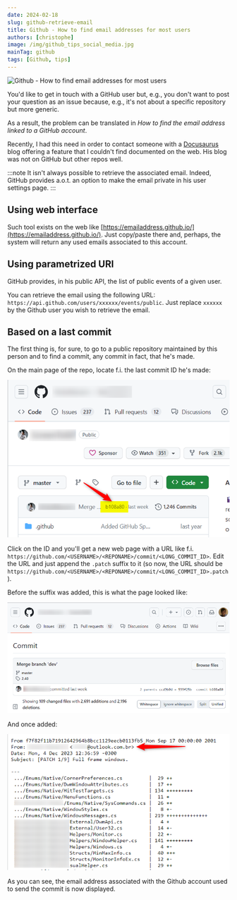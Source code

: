 ```yaml
---
date: 2024-02-18
slug: github-retrieve-email
title: Github - How to find email addresses for most users
authors: [christophe]
image: /img/github_tips_social_media.jpg
mainTag: github
tags: [Github, tips]
---
```

![Github - How to find email addresses for most users](/img/github_tips_banner.jpg)

You'd like to get in touch with a GitHub user but, e.g., you don't want to post your question as an issue because, e.g., it's not about a specific repository but more generic.

As a result, the problem can be translated in *How to find the email address linked to a GitHub account*.

Recently, I had this need in order to contact someone with a [Docusaurus](https://docusaurus.io/) blog offering a feature that I couldn't find documented on the web. His blog was not on GitHub but other repos well.

:::note It isn't always possible to retrieve the associated email.
Indeed, GitHub provides a.o.t. an option to make the email private in his user settings page.
:::

<!-- truncate -->
## Using web interface

Such tool exists on the web like [https://emailaddress.github.io/](https://emailaddress.github.io/). Just copy/paste there and, perhaps, the system will return any used emails associated to this account.

## Using parametrized URl

GitHub provides, in his public API, the list of public events of a given user.

You can retrieve the email using the following URL: `https://api.github.com/users/xxxxxx/events/public`. Just replace `xxxxxx` by the Github user you wish to retrieve the email.

## Based on a last commit

The first thing is, for sure, to go to a public repository maintained by this person and to find a commit, any commit in fact, that he's made.

On the main page of the repo, locate f.i. the last commit ID he's made:

![Last commit ID](./images/find_any_commit.png)

Click on the ID and you'll get a new web page with a URL like f.i. `https://github.com/<USERNAME>/<REPONAME>/commit/<LONG_COMMIT_ID>`. Edit the URL and just append the `.patch` suffix to it (so now, the URL should be `https://github.com/<USERNAME>/<REPONAME>/commit/<LONG_COMMIT_ID>.patch`).

Before the suffix was added, this is what the page looked like:

![Before adding the suffix](./images/before.png)

And once added:

![Once the .patch suffix has been added](./images/after.png)

As you can see, the email address associated with the Github account used to send the commit is now displayed.
